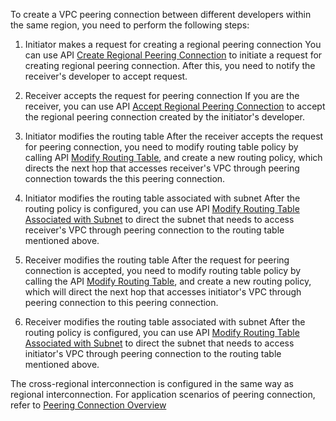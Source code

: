 To create a VPC peering connection between different developers within the same region, you need to perform the following steps:

1) Initiator makes a request for creating a regional peering connection
You can use API [Create Regional Peering Connection](https://www.qcloud.com/document/product/215/2107) to initiate a request for creating regional peering connection. After this, you need to notify the receiver's developer to accept request.

2) Receiver accepts the request for peering connection
If you are the receiver, you can use API [Accept Regional Peering Connection](https://www.qcloud.com/document/product/215/2106) to accept the regional peering connection created by the initiator's developer.

3) Initiator modifies the routing table
After the receiver accepts the request for peering connection, you need to modify routing table policy by calling API [Modify Routing Table](https://www.qcloud.com/document/product/215/1416), and create a new routing policy, which directs the next hop that accesses receiver's VPC through peering connection towards the this peering connection.

4) Initiator modifies the routing table associated with subnet
After the routing policy is configured, you can use API [Modify Routing Table Associated with Subnet](https://www.qcloud.com/document/product/215/1416) to direct the subnet that needs to access receiver's VPC through peering connection to the routing table mentioned above.

5) Receiver modifies the routing table
After the request for peering connection is accepted, you need to modify routing table policy by calling the API [Modify Routing Table](https://www.qcloud.com/document/product/215/1416), and create a new routing policy, which will direct the next hop that accesses initiator's VPC through peering connection to this peering connection.

6) Receiver modifies the routing table associated with subnet
After the routing policy is configured, you can use API [Modify Routing Table Associated with Subnet](https://www.qcloud.com/doc/api/245/1416) to direct the subnet that needs to access initiator's VPC through peering connection to the routing table mentioned above.

The cross-regional interconnection is configured in the same way as regional interconnection. For application scenarios of peering connection, refer to <a href="https://www.qcloud.com/doc/product/215/5000" title="Peering Connection Overview">Peering Connection Overview</a>

